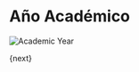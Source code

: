 <!-- add-breadcrumbs -->
# Año Académico

<img class="screenshot" alt="Academic Year" src="{{docs_base_url}}/v12/assets/img/education/setup/academic-year.png">

{next}
